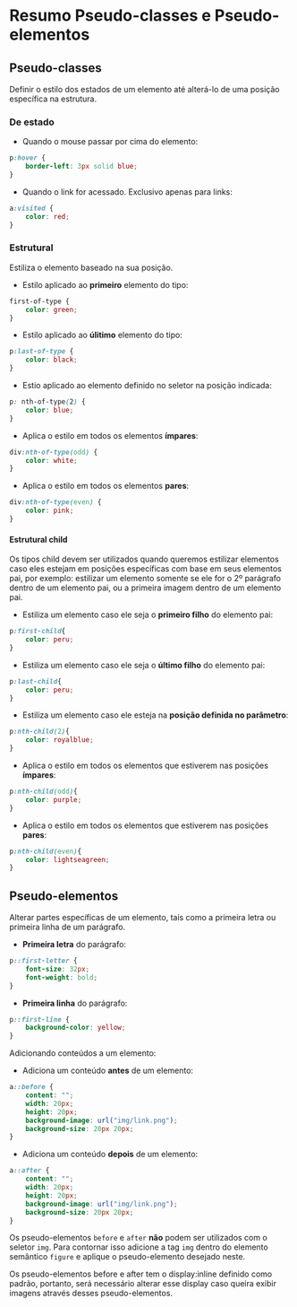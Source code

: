 # Resumo Pseudo-classes e Pseudo-elementos	

## Pseudo-classes

Definir o estilo dos estados de um elemento até alterá-lo de uma posição específica na estrutura.

### De estado

- Quando o mouse passar por cima do elemento:

```css
p:hover {
    border-left: 3px solid blue;
}
```

- Quando o link for acessado. Exclusivo apenas para links:

```css
a:visited {
    color: red;
}
```

### Estrutural

Estiliza o elemento baseado na sua posição.

- Estilo aplicado ao __primeiro__ elemento do tipo:

```css
first-of-type {
    color: green;
}
```

- Estilo aplicado ao __úlitimo__ elemento do tipo:

```css
p:last-of-type {
    color: black;
}
```

- Estio aplicado ao elemento definido no seletor na posição indicada:

```css
p: nth-of-type(2) {
 	color: blue;   
}
```

- Aplica o estilo em todos os elementos __ímpares__:

```css
div:nth-of-type(odd) {
    color: white;
}
```

- Aplica o estilo em todos os elementos __pares__:

```css
div:nth-of-type(even) {
	color: pink;   
}
```

#### Estrutural child

Os tipos child devem ser utilizados quando queremos estilizar elementos caso eles estejam em posições específicas com base em seus elementos pai, por exemplo: estilizar um elemento somente se ele for o 2º parágrafo dentro de um elemento pai, ou a primeira imagem dentro de um elemento pai.

- Estiliza um elemento caso ele seja o __primeiro filho__ do elemento pai:

```css
p:first-child{
    color: peru;
}
```

- Estiliza um elemento caso ele seja o __último filho__ do elemento pai:

```css
p:last-child{
    color: peru;
}
```

- Estiliza um elemento caso ele esteja na __posição definida no parâmetro__:

```css
p:nth-child(2){
    color: royalblue;
}
```

- Aplica o estilo em todos os elementos que estiverem nas posições __ímpares__:

```css
p:nth-child(odd){
    color: purple;
}
```

- Aplica o estilo em todos os elementos que estiverem nas posições __pares__:

```css
p:nth-child(even){
    color: lightseagreen;
}
```



## Pseudo-elementos

Alterar partes específicas de um elemento, tais como a primeira letra ou primeira linha de um parágrafo.

- __Primeira letra__ do parágrafo:

```css
p::first-letter {
    font-size: 32px;
    font-weight: bold;
}
```

- __Primeira linha__ do parágrafo:

```css
p::first-line {
    background-color: yellow;
}
```

Adicionando conteúdos a um elemento:

- Adiciona um conteúdo __antes__ de um elemento:

```css
a::before {
    content: "";
    width: 20px;
    height: 20px;
    background-image: url("img/link.png");
    background-size: 20px 20px;
}
```

- Adiciona um conteúdo __depois__ de um elemento:

```css
a::after {
    content: "";
    width: 20px;
    height: 20px;
    background-image: url("img/link.png");
    background-size: 20px 20px;
}
```

Os pseudo-elementos `before` e `after` __não__ podem ser utilizados com o seletor `img`. Para contornar isso adicione a tag `img` dentro do elemento semântico `figure` e aplique o pseudo-elemento desejado neste.

Os pseudo-elementos before e after tem o display:inline definido como padrão, portanto, será necessário alterar esse display caso queira exibir imagens através desses pseudo-elementos.